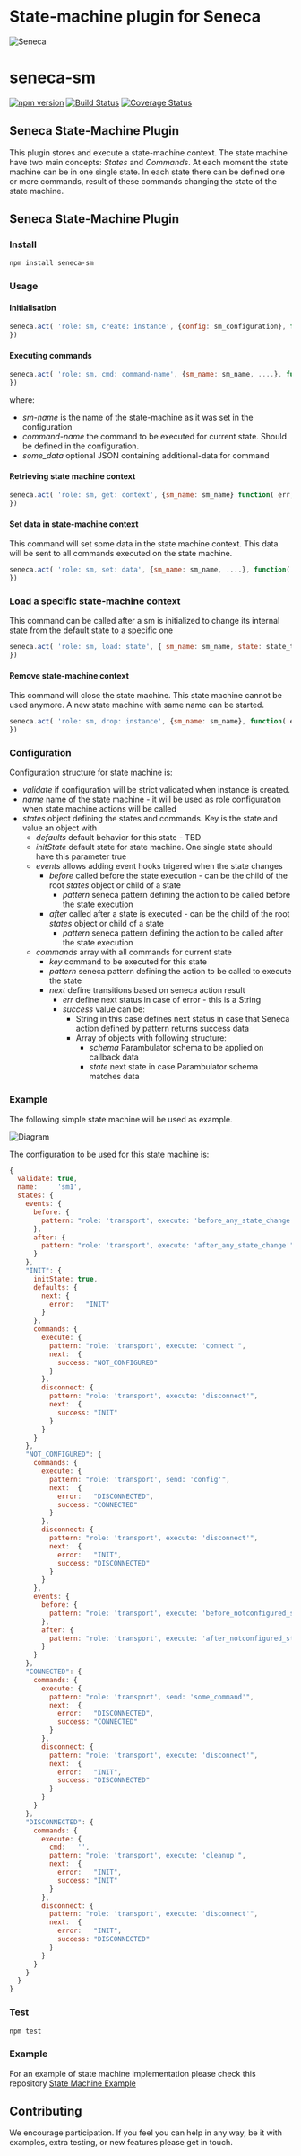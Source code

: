 State-machine plugin for Seneca
================================

![Seneca](http://senecajs.org/files/assets/seneca-logo.png)

# seneca-sm
[![npm version][npm-badge]][npm-url] 
[![Build Status][travis-badge]][travis-url]
[![Coverage Status][coverage-badge]][coverage-url]


## Seneca State-Machine Plugin

This plugin stores and execute a state-machine context. The state machine have two main concepts: _States_ and _Commands_.
At each moment the state machine can be in one single state.
In each state there can be defined one or more commands, result of these commands changing the state of the state machine.

## Seneca State-Machine Plugin

### Install

```sh
npm install seneca-sm
```

### Usage

#### Initialisation

```js
seneca.act( 'role: sm, create: instance', {config: sm_configuration}, function( err, context ) {
})
```

#### Executing commands

```js
seneca.act( 'role: sm, cmd: command-name', {sm_name: sm_name, ....}, function( err, data ) {
})
```

where:
 * _sm-name_ is the name of the state-machine as it was set in the configuration
 * _command-name_ the command to be executed for current state. Should be defined in the configuration.
 * _some_data_ optional JSON containing additional-data for command


#### Retrieving state machine context

```js
seneca.act( 'role: sm, get: context', {sm_name: sm_name} function( err, context ) {
})
```

#### Set data in state-machine context

This command will set some data in the state machine context. This data will be sent to all commands executed on the state machine.

```js
seneca.act( 'role: sm, set: data', {sm_name: sm_name, ....}, function( err, context ) {
})
```

### Load a specific state-machine context

This command can be called after a sm is initialized to change its internal state from the default state to a specific one

```js
seneca.act( 'role: sm, load: state', { sm_name: sm_name, state: state_to_load}, function( err, context ) {
})
```

#### Remove state-machine context

This command will close the state machine. This state machine cannot be used anymore. A new state machine with same name can be started.

```js
seneca.act( 'role: sm, drop: instance', {sm_name: sm_name}, function( err, context ) {
})
```

### Configuration

Configuration structure for state machine is:

 * _validate_ if configuration will be strict validated when instance is created.
 * _name_ name of the state machine - it will be used as role configuration when state machine actions will be called
 * _states_ object defining the states and commands. Key is the state and value an object with
   * _defaults_ default behavior for this state - TBD
   * _initState_ default state for state machine. One single state should have this parameter true
   * _events_ allows adding event hooks trigered when the state changes
     * _before_ called before the state execution - can be the child of the root _states_ object or child of a state 
        * _pattern_ seneca pattern defining the action to be called before the state execution
     * _after_ called after a state is executed - can be the child of the root _states_ object or child of a state
        * _pattern_ seneca pattern defining the action to be called after the state execution
   * _commands_ array with all commands for current state
     * _key_ command to be executed for this state
     * _pattern_ seneca pattern defining the action to be called to execute the state
     * _next_ define transitions based on seneca action result
        * _err_ define next status in case of error - this is a String
        * _success_ value can be:
            * String in this case defines next status in case that Seneca action defined by pattern returns success data
            * Array of objects with following structure:
               * _schema_ Parambulator schema to be applied on callback data
               * _state_ next state in case Parambulator schema matches data


### Example

The following simple state machine will be used as example.

![Diagram](http://www.alexandrumircea.ro/share/seneca-sm/diagram.png)

The configuration to be used for this state machine is:


```javascript
{
  validate: true,
  name:     'sm1',
  states: {
    events: {
      before: {
        pattern: "role: 'transport', execute: 'before_any_state_change'"
      },
      after: {
        pattern: "role: 'transport', execute: 'after_any_state_change'"
      }
    },
    "INIT": {
      initState: true,
      defaults: {
        next: {
          error:   "INIT"
        }
      },
      commands: {
        execute: {
          pattern: "role: 'transport', execute: 'connect'",
          next:  {
            success: "NOT_CONFIGURED"
          }
        },
        disconnect: {
          pattern: "role: 'transport', execute: 'disconnect'",
          next:  {
            success: "INIT"
          }
        }
      }
    },
    "NOT_CONFIGURED": {
      commands: {
        execute: {
          pattern: "role: 'transport', send: 'config'",
          next:  {
            error:   "DISCONNECTED",
            success: "CONNECTED"
          }
        },
        disconnect: {
          pattern: "role: 'transport', execute: 'disconnect'",
          next:  {
            error:   "INIT",
            success: "DISCONNECTED"
          }
        }
      },
      events: {
        before: {
          pattern: "role: 'transport', execute: 'before_notconfigured_state_change'"
        },
        after: {
          pattern: "role: 'transport', execute: 'after_notconfigured_state_change'"
        }
      }
    },
    "CONNECTED": {
      commands: {
        execute: {
          pattern: "role: 'transport', send: 'some_command'",
          next:  {
            error:   "DISCONNECTED",
            success: "CONNECTED"
          }
        },
        disconnect: {
          pattern: "role: 'transport', execute: 'disconnect'",
          next:  {
            error:   "INIT",
            success: "DISCONNECTED"
          }
        }
      }
    },
    "DISCONNECTED": {
      commands: {
        execute: {
          cmd:   '',
          pattern: "role: 'transport', execute: 'cleanup'",
          next:  {
            error:   "INIT",
            success: "INIT"
          }
        },
        disconnect: {
          pattern: "role: 'transport', execute: 'disconnect'",
          next:  {
            error:   "INIT",
            success: "DISCONNECTED"
          }
        }
      }
    }
  }
}
```

### Test

```sh
npm test
```

### Example

For an example of state machine implementation please check this repository [State Machine Example][example-url]

## Contributing
We encourage participation. If you feel you can help in any way, be it with
examples, extra testing, or new features please get in touch.

[travis-badge]: https://api.travis-ci.org/mirceaalexandru/seneca-sm.svg
[travis-url]: https://travis-ci.org/mirceaalexandru/seneca-sm
[npm-badge]: https://badge.fury.io/js/seneca-sm.svg
[npm-url]: https://badge.fury.io/js/seneca-sm
[coverage-badge]: https://coveralls.io/repos/mirceaalexandru/seneca-sm/badge.svg?branch=master&service=github
[coverage-url]: https://coveralls.io/github/mirceaalexandru/seneca-sm?branch=master
[example-url]: https://github.com/mihaidma/seneca-sm-sample

